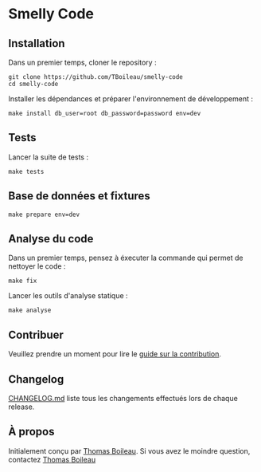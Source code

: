 # Smelly Code

## Installation

Dans un premier temps, cloner le repository :
```
git clone https://github.com/TBoileau/smelly-code
cd smelly-code
```

Installer les dépendances et préparer l'environnement de développement :
```
make install db_user=root db_password=password env=dev
```

## Tests
Lancer la suite de tests :
```
make tests
```

## Base de données et fixtures
```
make prepare env=dev
```

## Analyse du code
Dans un premier temps, pensez à éxecuter la commande qui permet de nettoyer le code :
```
make fix
```

Lancer les outils d'analyse statique :
```
make analyse
```

## Contribuer
Veuillez prendre un moment pour lire le [guide sur la contribution](CONTRIBUTING.md).

## Changelog
[CHANGELOG.md](CHANGELOG.md) liste tous les changements effectués lors de chaque release.

## À propos
Initialement conçu par [Thomas Boileau](https://github.com/TBoileau). Si vous avez le moindre question, contactez [Thomas Boileau](mailto:t-boileau@email.com?subject=[Github]%SmellyCode)
